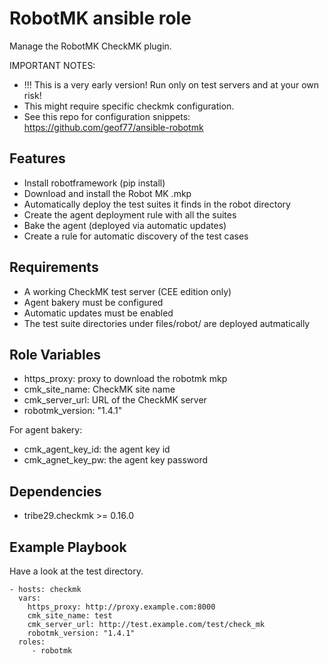 RobotMK ansible role
====================

Manage the RobotMK CheckMK plugin.

IMPORTANT NOTES: 

* !!! This is a very early version! Run only on test servers and at your own risk!
* This might require specific checkmk configuration.
* See this repo for configuration snippets: https://github.com/geof77/ansible-robotmk 


Features
--------

* Install robotframework (pip install)
* Download and install the Robot MK .mkp
* Automatically deploy the test suites it finds in the robot directory
* Create the agent deployment rule with all the suites
* Bake the agent (deployed via automatic updates)
* Create a rule for automatic discovery of the test cases

Requirements
------------

* A working CheckMK test server (CEE edition only)
* Agent bakery must be configured
* Automatic updates must be enabled
* The test suite directories under files/robot/ are deployed autmatically

Role Variables
--------------

* https_proxy: proxy to download the robotmk mkp
* cmk_site_name: CheckMK site name
* cmk_server_url: URL of the CheckMK server
* robotmk_version: "1.4.1"

For agent bakery:
* cmk_agent_key_id: the agent key id
* cmk_agnet_key_pw: the agent key password 

Dependencies
------------

* tribe29.checkmk >= 0.16.0

Example Playbook
----------------

Have a look at the test directory.

    - hosts: checkmk
      vars:
        https_proxy: http://proxy.example.com:8000
        cmk_site_name: test
        cmk_server_url: http://test.example.com/test/check_mk
        robotmk_version: "1.4.1"
      roles:
         - robotmk

